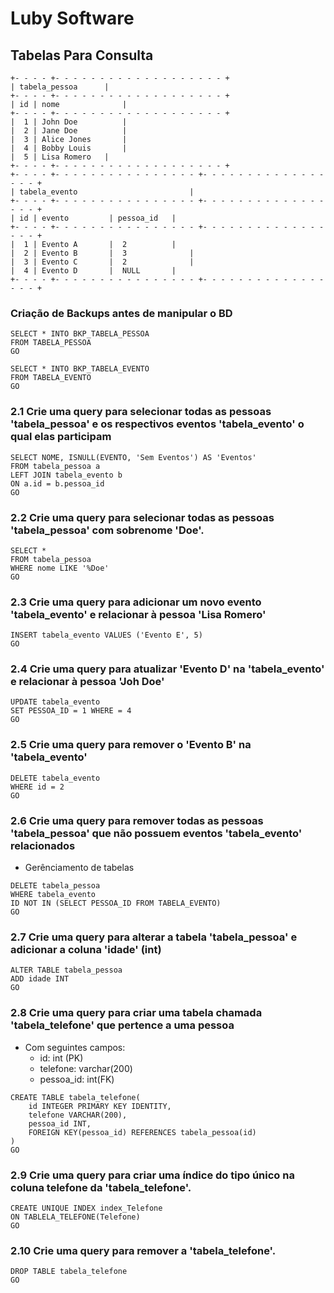 # Luby Software

## Tabelas Para Consulta
	
	+- - - - +- - - - - - - - - - - - - - - - - - - +
	| tabela_pessoa 	 |
	+- - - - +- - - - - - - - - - - - - - - - - - - +
	| id | nome           	 |
	+- - - - +- - - - - - - - - - - - - - - - - - - +
	|  1 | John Doe      	 |
	|  2 | Jane Doe      	 |
	|  3 | Alice Jones   	 |
	|  4 | Bobby Louis  	 |
	|  5 | Lisa Romero 	 |
	+- - - - +- - - - - - - - - - - - - - - - - - - +
	+- - - - +- - - - - - - - - - - - - - - - +- - - - - - - - - - - - - - - - - +
	| tabela_evento                        	|
	+- - - - +- - - - - - - - - - - - - - - - +- - - - - - - - - - - - - - - - - +
	| id | evento         | pessoa_id  	|
	+- - - - +- - - - - - - - - - - - - - - - +- - - - - - - - - - - - - - - - - +
	|  1 | Evento A       |  2	        |
	|  2 | Evento B       |  3              |
	|  3 | Evento C       |  2              |
	|  4 | Evento D       |  NULL     	|
	+- - - - +- - - - - - - - - - - - - - - - +- - - - - - - - - - - - - - - - - +

### Criação de Backups antes de manipular o BD

<!-- 
Para criar tabelas backup tem um comando que ele cria a copia da tabela, inclusive
em dados, é um comando 'SELECT INTO' com 'FROM' 
Ex: 
Select*INTO BKP_TABELA_PESSOA (não precisa pré criar a tabela)
FROM TABELA_PESSOA

Select*INTO BKP_TABELA_EVENTO
	FROM TABELA_EVENTO
-->

```"
SELECT * INTO BKP_TABELA_PESSOA
FROM TABELA_PESSOA
GO

SELECT * INTO BKP_TABELA_EVENTO
FROM TABELA_EVENTO
GO
```

### 2.1 Crie uma query para selecionar todas as pessoas 'tabela_pessoa' e os respectivos eventos 'tabela_evento' o qual elas participam

```"
SELECT NOME, ISNULL(EVENTO, 'Sem Eventos') AS 'Eventos'
FROM tabela_pessoa a
LEFT JOIN tabela_evento b
ON a.id = b.pessoa_id
GO
```

### 2.2 Crie uma query para selecionar todas as pessoas 'tabela_pessoa' com sobrenome 'Doe'.  

<!--
 A query, tá quase rsrsr...a coluna SobreNome não existe, eu faria assim
-->

```"
SELECT *
FROM tabela_pessoa
WHERE nome LIKE '%Doe'
GO
```

### 2.3 Crie uma query para adicionar um novo evento 'tabela_evento' e relacionar à pessoa 'Lisa Romero'

<!--
Nesse caso seria necessário apenas o Insert
-->

```"
INSERT tabela_evento VALUES ('Evento E', 5)
GO
```

### 2.4 Crie uma query para atualizar 'Evento D' na 'tabela_evento' e relacionar à pessoa 'Joh Doe'

<!--
Não precisa atualizar todos os campos, se não fosse o campo 'nome' que não
existe nessa tabela, estaria correto
-->

```"
UPDATE tabela_evento  
SET PESSOA_ID = 1 WHERE = 4
GO
```

### 2.5 Crie uma query para remover o 'Evento B' na 'tabela_evento'

<!--
Esse era pra fazer um Delete, Alter Table mexe em estrutura da tabela
-->

```"
DELETE tabela_evento
WHERE id = 2
GO
```

### 2.6 Crie uma query para remover todas as pessoas 'tabela_pessoa' que não possuem eventos 'tabela_evento' relacionados

<!--
A lógica eu entendi, pensou certinho, mas a sintaxe seria essa
-->

- Gerênciamento de tabelas

```"
DELETE tabela_pessoa 
WHERE tabela_evento 
ID NOT IN (SELECT PESSOA_ID FROM TABELA_EVENTO)
GO
```

### 2.7 Crie uma query para alterar a tabela 'tabela_pessoa' e adicionar a coluna 'idade' (int)

<!--
Tá correto, só retirar o (3) porque inteiro tem delimitação fixa já
-->

```"
ALTER TABLE tabela_pessoa
ADD idade INT
GO
```

### 2.8 Crie uma query para criar uma tabela chamada 'tabela_telefone' que pertence a uma pessoa 

<!--
á certinho, coloar o IDENTITY no Id, e tratar os que podem ou não receber nulo,
mas é só um toque, porque tá correto
-->

- Com seguintes campos:
  - id: int (PK)
  - telefone: varchar(200)
  - pessoa_id: int(FK)

```"
CREATE TABLE tabela_telefone(
	id INTEGER PRIMARY KEY IDENTITY,
	telefone VARCHAR(200),
	pessoa_id INT,
	FOREIGN KEY(pessoa_id) REFERENCES tabela_pessoa(id)
)
GO
```

### 2.9 Crie uma query para criar uma índice do tipo único na coluna telefone da 'tabela_telefone'.

<!--
Index é como se fosse uma "constraint" que você utiliza para otimizar a tabela,
para a busca ficar mais rápida 
-->

```"
CREATE UNIQUE INDEX index_Telefone
ON TABLELA_TELEFONE(Telefone)
GO
```

### 2.10 Crie uma query para remover a 'tabela_telefone'.

```"
DROP TABLE tabela_telefone
GO
```

